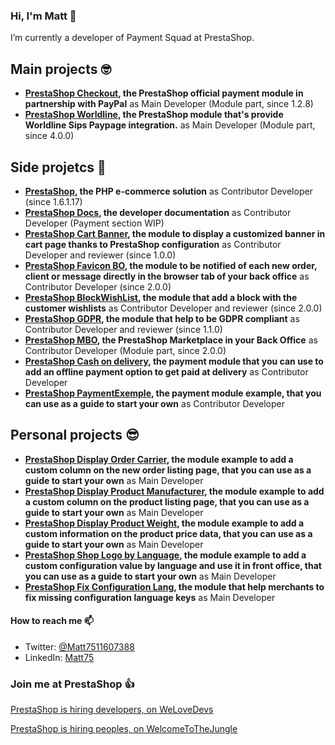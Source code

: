### Hi, I'm Matt 👋

I’m currently a developer of Payment Squad at PrestaShop.

## Main projects 🤓
- **[PrestaShop Checkout](https://github.com/PrestaShopCorp/ps_checkout), the PrestaShop official payment module in partnership with PayPal** as Main Developer (Module part, since 1.2.8)
- **[PrestaShop Worldline](https://addons.prestashop.com/en/payment-card-wallet/17209-sips-20-worldline-atos-15-16-17.html), the PrestaShop module that's provide Worldline Sips Paypage integration.** as Main Developer (Module part, since 4.0.0)

## Side projetcs 🤠 
- **[PrestaShop](https://github.com/PrestaShop), the PHP e-commerce solution** as Contributor Developer (since 1.6.1.17)
- **[PrestaShop Docs](https://github.com/PrestaShop/docs), the developer documentation** as Contributor Developer (Payment section WIP)
- **[PrestaShop Cart Banner](https://github.com/PrestaShopCorp/pscartbanner), the module to display a customized banner in cart page thanks to PrestaShop configuration** as Contributor Developer and reviewer (since 1.0.0)
- **[PrestaShop Favicon BO](https://github.com/PrestaShop/ps_faviconnotificationbo/), the module to be notified of each new order, client or message directly in the browser tab of your back office** as Contributor Developer (since 2.0.0)
- **[PrestaShop BlockWishList](https://github.com/PrestaShop/blockwishlist), the module that add a block with the customer wishlists** as Contributor Developer and reviewer (since 2.0.0)
- **[PrestaShop GDPR](https://github.com/PrestaShopCorp/psgdpr), the module that help to be GDPR compliant** as Contributor Developer and reviewer (since 1.1.0)
- **[PrestaShop MBO](https://github.com/PrestaShopCorp/ps_mbo), the PrestaShop Marketplace in your Back Office** as Contributor Developer (Module part, since 2.0.0)
- **[PrestaShop Cash on delivery](https://github.com/PrestaShop/ps_cashondelivery), the payment module that you can use to add an offline payment option to get paid at delivery** as Contributor Developer
- **[PrestaShop PaymentExemple](https://github.com/PrestaShop/paymentexample), the payment module example, that you can use as a guide to start your own** as Contributor Developer

## Personal projects 😎 
- **[PrestaShop Display Order Carrier](https://github.com/Matt75/displayordercarrier), the module example to add a custom column on the new order listing page, that you can use as a guide to start your own** as Main Developer
- **[PrestaShop Display Product Manufacturer](https://github.com/Matt75/displayproductmanufacturer), the module example to add a custom column on the product listing page, that you can use as a guide to start your own** as Main Developer
- **[PrestaShop Display Product Weight](https://github.com/Matt75/displayproductweight), the module example to add a custom information on the product price data, that you can use as a guide to start your own** as Main Developer
- **[PrestaShop Shop Logo by Language](https://github.com/Matt75/displayshoplogobylang), the module example to add a custom configuration value by language and use it in front office, that you can use as a guide to start your own** as Main Developer
- **[PrestaShop Fix Configuration Lang](https://github.com/Matt75/fixconfigurationlang), the module that help merchants to fix missing configuration language keys** as Main Developer

#### How to reach me 📫

- Twitter: [@Matt7511607388](https://twitter.com/Matt7511607388)
- LinkedIn: [Matt75](https://www.linkedin.com/in/matthias-raigne-9a729a173/)

### Join me at PrestaShop 👍

[PrestaShop is hiring developers, on WeLoveDevs](https://welovedevs.com/app/company/prestashop)

[PrestaShop is hiring peoples, on WelcomeToTheJungle](https://www.welcometothejungle.com/fr/companies/prestashop)
